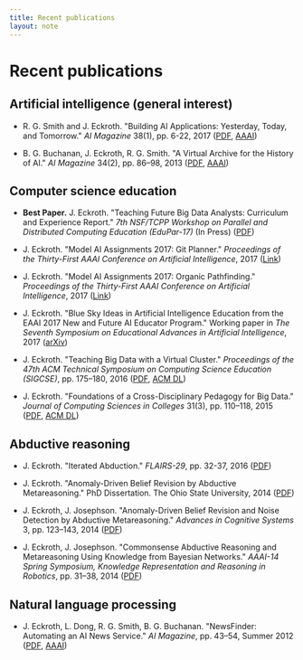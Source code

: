 ```yaml
---
title: Recent publications
layout: note
---
```


# Recent publications

## Artificial intelligence (general interest)

- R. G. Smith and J. Eckroth. "Building AI Applications: Yesterday, Today, and Tomorrow." *AI Magazine* 38(1), pp. 6-22, 2017 ([PDF](../downloads/smith-eckroth-2017.pdf), [AAAI](https://www.aaai.org/ojs/index.php/aimagazine/article/view/2709))

- B. G. Buchanan, J. Eckroth, R. G. Smith. "A Virtual Archive for the History of AI." *AI Magazine* 34(2), pp. 86–98, 2013 ([PDF](../downloads/buchanan-et-al-2013.pdf), [AAAI](http://www.aaai.org/ojs/index.php/aimagazine/article/view/2455))

## Computer science education

- **Best Paper.** J. Eckroth. "Teaching Future Big Data Analysts: Curriculum and Experience Report." *7th NSF/TCPP Workshop on Parallel and Distributed Computing Education (EduPar-17)* (In Press) ([PDF](../downloads/eckroth-edupar-17.pdf))

- J. Eckroth. "Model AI Assignments 2017: Git Planner." *Proceedings of the Thirty-First AAAI Conference on Artificial Intelligence*, 2017 ([Link](http://modelai.gettysburg.edu/2017/gitplanner/index.html))

- J. Eckroth. "Model AI Assignments 2017: Organic Pathfinding." *Proceedings of the Thirty-First AAAI Conference on Artificial Intelligence*, 2017 ([Link](http://modelai.gettysburg.edu/2017/pathfinding/index.html)) 

- J. Eckroth. "Blue Sky Ideas in Artificial Intelligence Education from the EAAI 2017 New and Future AI Educator Program." Working paper in *The Seventh Symposium on Educational Advances in Artificial Intelligence*, 2017 ([arXiv](https://arxiv.org/abs/1702.00137))

- J. Eckroth. "Teaching Big Data with a Virtual Cluster." *Proceedings of the 47th ACM Technical Symposium on Computing Science Education (SIGCSE)*, pp. 175–180, 2016 ([PDF](../downloads/eckroth-sigcse-2016.pdf), [ACM DL](http://dl.acm.org/citation.cfm?id=2844651))

- J. Eckroth. "Foundations of a Cross-Disciplinary Pedagogy for Big Data." *Journal of Computing Sciences in Colleges* 31(3), pp. 110–118, 2015 ([PDF](../downloads/eckroth-big-data-pedagogy-ccsc-eastern-2015-final.pdf), [ACM DL](http://dl.acm.org/citation.cfm?id=2835394))

## Abductive reasoning

- J. Eckroth. "Iterated Abduction." *FLAIRS-29*, pp. 32-37, 2016 ([PDF](../downloads/eckroth-iterated-abduction-flairs-29.pdf))

- J. Eckroth. "Anomaly-Driven Belief Revision by Abductive Metareasoning." PhD Dissertation. The Ohio State University, 2014 ([PDF](../downloads/eckroth-thesis.pdf))

- J. Eckroth, J. Josephson. "Anomaly-Driven Belief Revision and Noise Detection by Abductive Metareasoning." *Advances in Cognitive Systems* 3, pp. 123–143, 2014 ([PDF](http://cogsys.org/pdf/paper-9-3-24.pdf))

- J. Eckroth, J. Josephson. "Commonsense Abductive Reasoning and Metareasoning Using Knowledge from Bayesian Networks." *AAAI-14 Spring Symposium, Knowledge Representation and Reasoning in Robotics*, pp. 31–38, 2014 ([PDF](../downloads/eckroth-aaai-2014-spring-symposium.pdf))

## Natural language processing

- J. Eckroth, L. Dong, R. G. Smith, B. G. Buchanan. "NewsFinder: Automating an AI News Service." *AI Magazine*, pp. 43–54, Summer 2012 ([PDF](../downloads/eckroth-et-al-2012.pdf), [AAAI](http://aaai.org/ojs/index.php/aimagazine/article/view/2406))
